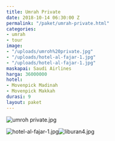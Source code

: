 ```yaml
---
title: Umrah Private
date: 2018-10-14 06:30:00 Z
permalink: "/paket/umrah-private.html"
categories:
- umrah
- tour
image:
- "/uploads/umroh%20private.jpg"
- "/uploads/hotel-al-fajar-1.jpg"
- "/uploads/hotel-al-fajar-1.jpg"
maskapai: Saudi Airlines
harga: 36000000
hotel:
- Movenpick Madinah
- Movenpick Makkah
durasi: 9
layout: paket
---
```


![umroh private.jpg](/uploads/umroh%20private.jpg)

![hotel-al-fajar-1.jpg](/uploads/hotel-al-fajar-1.jpg)![liburan4.jpg](/uploads/liburan4.jpg)